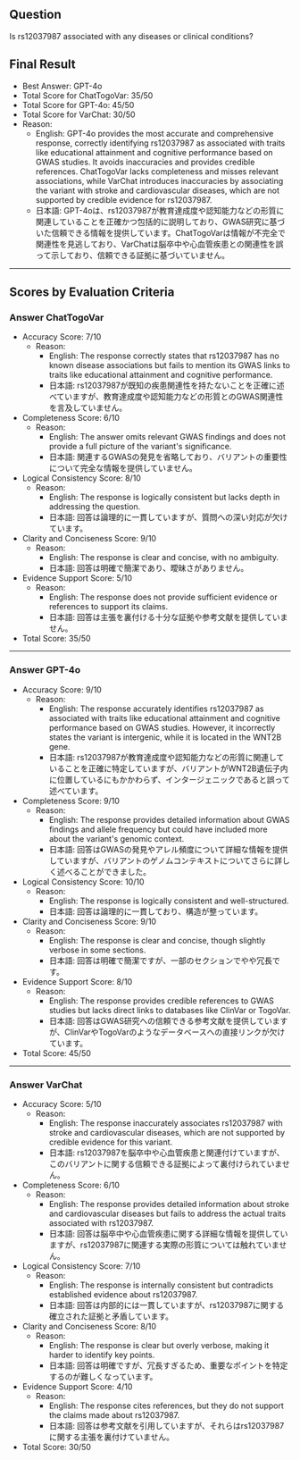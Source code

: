## Question

Is rs12037987 associated with any diseases or clinical conditions?

## Final Result

- Best Answer: GPT-4o
- Total Score for ChatTogoVar: 35/50
- Total Score for GPT-4o: 45/50
- Total Score for VarChat: 30/50
- Reason:
  - English: GPT-4o provides the most accurate and comprehensive response, correctly identifying rs12037987 as associated with traits like educational attainment and cognitive performance based on GWAS studies. It avoids inaccuracies and provides credible references. ChatTogoVar lacks completeness and misses relevant associations, while VarChat introduces inaccuracies by associating the variant with stroke and cardiovascular diseases, which are not supported by credible evidence for rs12037987.
  - 日本語: GPT-4oは、rs12037987が教育達成度や認知能力などの形質に関連していることを正確かつ包括的に説明しており、GWAS研究に基づいた信頼できる情報を提供しています。ChatTogoVarは情報が不完全で関連性を見逃しており、VarChatは脳卒中や心血管疾患との関連性を誤って示しており、信頼できる証拠に基づいていません。

---

## Scores by Evaluation Criteria

### Answer ChatTogoVar
- Accuracy Score: 7/10
  - Reason: 
    - English: The response correctly states that rs12037987 has no known disease associations but fails to mention its GWAS links to traits like educational attainment and cognitive performance.
    - 日本語: rs12037987が既知の疾患関連性を持たないことを正確に述べていますが、教育達成度や認知能力などの形質とのGWAS関連性を言及していません。
- Completeness Score: 6/10
  - Reason: 
    - English: The answer omits relevant GWAS findings and does not provide a full picture of the variant's significance.
    - 日本語: 関連するGWASの発見を省略しており、バリアントの重要性について完全な情報を提供していません。
- Logical Consistency Score: 8/10
  - Reason: 
    - English: The response is logically consistent but lacks depth in addressing the question.
    - 日本語: 回答は論理的に一貫していますが、質問への深い対応が欠けています。
- Clarity and Conciseness Score: 9/10
  - Reason: 
    - English: The response is clear and concise, with no ambiguity.
    - 日本語: 回答は明確で簡潔であり、曖昧さがありません。
- Evidence Support Score: 5/10
  - Reason: 
    - English: The response does not provide sufficient evidence or references to support its claims.
    - 日本語: 回答は主張を裏付ける十分な証拠や参考文献を提供していません。
- Total Score: 35/50

---

### Answer GPT-4o
- Accuracy Score: 9/10
  - Reason: 
    - English: The response accurately identifies rs12037987 as associated with traits like educational attainment and cognitive performance based on GWAS studies. However, it incorrectly states the variant is intergenic, while it is located in the WNT2B gene.
    - 日本語: rs12037987が教育達成度や認知能力などの形質に関連していることを正確に特定していますが、バリアントがWNT2B遺伝子内に位置しているにもかかわらず、インタージェニックであると誤って述べています。
- Completeness Score: 9/10
  - Reason: 
    - English: The response provides detailed information about GWAS findings and allele frequency but could have included more about the variant's genomic context.
    - 日本語: 回答はGWASの発見やアレル頻度について詳細な情報を提供していますが、バリアントのゲノムコンテキストについてさらに詳しく述べることができました。
- Logical Consistency Score: 10/10
  - Reason: 
    - English: The response is logically consistent and well-structured.
    - 日本語: 回答は論理的に一貫しており、構造が整っています。
- Clarity and Conciseness Score: 9/10
  - Reason: 
    - English: The response is clear and concise, though slightly verbose in some sections.
    - 日本語: 回答は明確で簡潔ですが、一部のセクションでやや冗長です。
- Evidence Support Score: 8/10
  - Reason: 
    - English: The response provides credible references to GWAS studies but lacks direct links to databases like ClinVar or TogoVar.
    - 日本語: 回答はGWAS研究への信頼できる参考文献を提供していますが、ClinVarやTogoVarのようなデータベースへの直接リンクが欠けています。
- Total Score: 45/50

---

### Answer VarChat
- Accuracy Score: 5/10
  - Reason: 
    - English: The response inaccurately associates rs12037987 with stroke and cardiovascular diseases, which are not supported by credible evidence for this variant.
    - 日本語: rs12037987を脳卒中や心血管疾患と関連付けていますが、このバリアントに関する信頼できる証拠によって裏付けられていません。
- Completeness Score: 6/10
  - Reason: 
    - English: The response provides detailed information about stroke and cardiovascular diseases but fails to address the actual traits associated with rs12037987.
    - 日本語: 回答は脳卒中や心血管疾患に関する詳細な情報を提供していますが、rs12037987に関連する実際の形質については触れていません。
- Logical Consistency Score: 7/10
  - Reason: 
    - English: The response is internally consistent but contradicts established evidence about rs12037987.
    - 日本語: 回答は内部的には一貫していますが、rs12037987に関する確立された証拠と矛盾しています。
- Clarity and Conciseness Score: 8/10
  - Reason: 
    - English: The response is clear but overly verbose, making it harder to identify key points.
    - 日本語: 回答は明確ですが、冗長すぎるため、重要なポイントを特定するのが難しくなっています。
- Evidence Support Score: 4/10
  - Reason: 
    - English: The response cites references, but they do not support the claims made about rs12037987.
    - 日本語: 回答は参考文献を引用していますが、それらはrs12037987に関する主張を裏付けていません。
- Total Score: 30/50